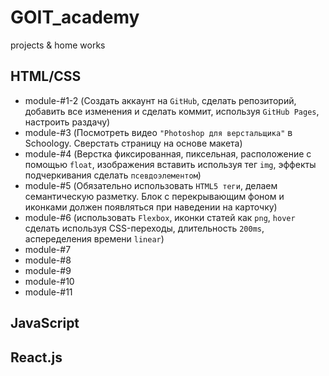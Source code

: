 # GOIT_academy
projects &amp; home works

## HTML/CSS

- module-#1-2 (Создать аккаунт на `GitHub`, сделать репозиторий, добавить все изменения и сделать коммит, используя `GitHub Pages`, настроить раздачу)
- module-#3 (Посмотреть видео `"Photoshop для верстальщика"` в Schoology. Сверстать страницу на основе макета)
- module-#4 (Верстка фиксированная, пиксельная, расположение с помощью `float`, изображения вставить используя тег `img`, эффекты подчеркивания сделать `псевдоэлементом`)
- module-#5 (Обязательно использовать `HTML5 теги`, делаем семантическую разметку. Блок c перекрывающим фоном и иконками должен появляться при наведении на карточку)
- module-#6 (использовать `Flexbox`, иконки статей как `png`, `hover` сделать используя CSS-переходы, длительность `200ms`, аспеределения времени `linear`)
- module-#7
- module-#8
- module-#9
- module-#10
- module-#11

## JavaScript

## React.js

